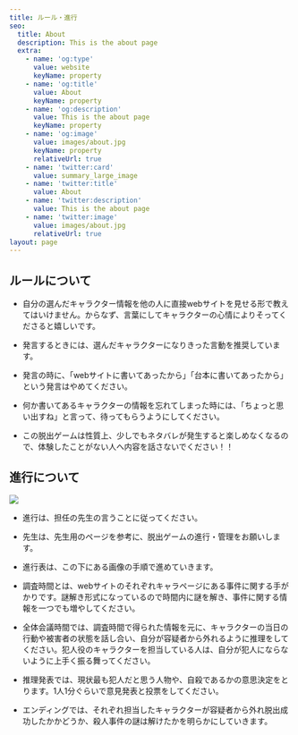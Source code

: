 ```yaml
---
title: ルール・進行
seo:
  title: About
  description: This is the about page
  extra:
    - name: 'og:type'
      value: website
      keyName: property
    - name: 'og:title'
      value: About
      keyName: property
    - name: 'og:description'
      value: This is the about page
      keyName: property
    - name: 'og:image'
      value: images/about.jpg
      keyName: property
      relativeUrl: true
    - name: 'twitter:card'
      value: summary_large_image
    - name: 'twitter:title'
      value: About
    - name: 'twitter:description'
      value: This is the about page
    - name: 'twitter:image'
      value: images/about.jpg
      relativeUrl: true
layout: page
---
```

## ルールについて

*   自分の選んだキャラクター情報を他の人に直接webサイトを見せる形で教えてはいけません。からなず、言葉にしてキャラクターの心情によりそってくださると嬉しいです。

*   発言するときには、選んだキャラクターになりきった言動を推奨しています。

*   発言の時に、「webサイトに書いてあったから」「台本に書いてあったから」という発言はやめてください。

*   何か書いてあるキャラクターの情報を忘れてしまった時には、「ちょっと思い出すね」と言って、待ってもらうようにしてください。

*   この脱出ゲームは性質上、少しでもネタバレが発生すると楽しめなくなるので、体験したことがない人へ内容を話さないでください！！

## 進行について

![](images/%E3%82%B9%E3%82%AF%E3%83%AA%E3%83%BC%E3%83%B3%E3%82%B7%E3%83%A7%E3%83%83%E3%83%88%202021-09-10%2011.14.09.png)

*   進行は、担任の先生の言うことに従ってください。

*   先生は、先生用のページを参考に、脱出ゲームの進行・管理をお願いします。

*   進行表は、この下にある画像の手順で進めていきます。

*   調査時間とは、webサイトのそれぞれキャラページにある事件に関する手がかりです。謎解き形式になっているので時間内に謎を解き、事件に関する情報を一つでも増やしてください。

*   全体会議時間では、調査時間で得られた情報を元に、キャラクターの当日の行動や被害者の状態を話し合い、自分が容疑者から外れるように推理をしてください。犯人役のキャラクターを担当している人は、自分が犯人にならないように上手く振る舞ってください。

*   推理発表では、現状最も犯人だと思う人物や、自殺であるかの意思決定をとります。1人1分ぐらいで意見発表と投票をしてください。

*   エンディングでは、それぞれ担当したキャラクターが容疑者から外れ脱出成功したかかどうか、殺人事件の謎は解けたかを明らかにしていきます。
